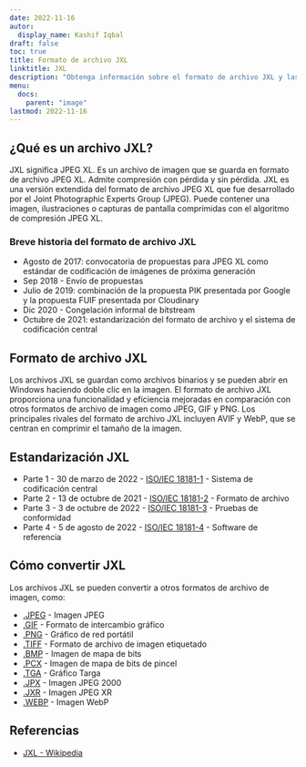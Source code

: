 ```yaml
---
date: 2022-11-16
autor:
  display_name: Kashif Iqbal
draft: false
toc: true
title: Formato de archivo JXL
linktitle: JXL
description: "Obtenga información sobre el formato de archivo JXL y las API que pueden crear y abrir archivos JXL."
menu:
  docs:
    parent: "image"
lastmod: 2022-11-16
---
```


## ¿Qué es un archivo JXL?

JXL significa JPEG XL. Es un archivo de imagen que se guarda en formato de archivo JPEG XL. Admite compresión con pérdida y sin pérdida. JXL es una versión extendida del formato de archivo JPEG XL que fue desarrollado por el Joint Photographic Experts Group (JPEG). Puede contener una imagen, ilustraciones o capturas de pantalla comprimidas con el algoritmo de compresión JPEG XL.

### Breve historia del formato de archivo JXL

* Agosto de 2017: convocatoria de propuestas para JPEG XL como estándar de codificación de imágenes de próxima generación
* Sep 2018 - Envío de propuestas
* Julio de 2019: combinación de la propuesta PIK presentada por Google y la propuesta FUIF presentada por Cloudinary
* Dic 2020 - Congelación informal de bitstream
* Octubre de 2021: estandarización del formato de archivo y el sistema de codificación central

## Formato de archivo JXL

Los archivos JXL se guardan como archivos binarios y se pueden abrir en Windows haciendo doble clic en la imagen. El formato de archivo JXL proporciona una funcionalidad y eficiencia mejoradas en comparación con otros formatos de archivo de imagen como JPEG, GIF y PNG. Los principales rivales del formato de archivo JXL incluyen AVIF y WebP, que se centran en comprimir el tamaño de la imagen.

## Estandarización JXL

* Parte 1 - 30 de marzo de 2022 - [ISO/IEC 18181-1](https://www.iso.org/standard/77977.html) - Sistema de codificación central
* Parte 2 - 13 de octubre de 2021 - [ISO/IEC 18181-2](https://www.iso.org/standard/80617.html) - Formato de archivo
* Parte 3 - 3 de octubre de 2022 - [ISO/IEC 18181-3](https://www.iso.org/standard/80618.html) - Pruebas de conformidad
* Parte 4 - 5 de agosto de 2022 - [ISO/IEC 18181-4](https://www.iso.org/standard/80619.html) - Software de referencia

## Cómo convertir JXL

Los archivos JXL se pueden convertir a otros formatos de archivo de imagen, como:

* [.JPEG](/es/imagen/jpeg/) - Imagen JPEG
* [.GIF](/es/image/gif/) - Formato de intercambio gráfico
* [.PNG](/es/image/png/) - Gráfico de red portátil
* [.TIFF](/es/image/tiff/) - Formato de archivo de imagen etiquetado
* [.BMP](/es/image/bmp/) - Imagen de mapa de bits
* [.PCX](/es/image/pcx/) - Imagen de mapa de bits de pincel
* [.TGA](/es/image/tga/) - Gráfico Targa
* [.JPX](/es/image/jpx/) - Imagen JPEG 2000
* [.JXR](/es/imagen/jxr/) - Imagen JPEG XR
* [.WEBP](/es/image/webp/) - Imagen WebP

## Referencias

* [JXL - Wikipedia](https://en.wikipedia.org/wiki/JPEG_XL)

